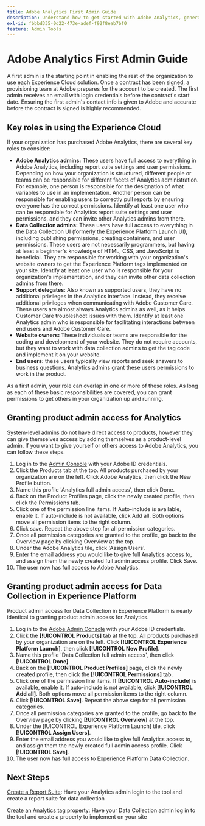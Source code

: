 ```yaml
---
title: Adobe Analytics First Admin Guide
description: Understand how to get started with Adobe Analytics, general role types, and logging in to the UI.
exl-id: fbbbd335-0d22-473e-adef-f92f8eab7bf0
feature: Admin Tools
---
```

# Adobe Analytics First Admin Guide

A first admin is the starting point in enabling the rest of the organization to use each Experience Cloud solution. Once a contract has been signed, a provisioning team at Adobe prepares for the account to be created. The first admin receives an email with login credentials before the contract's start date. Ensuring the first admin's contact info is given to Adobe and accurate before the contract is signed is highly recommended.

## Key roles in using the Experience Cloud

If your organization has purchased Adobe Analytics, there are several key roles to consider:

* **Adobe Analytics admins:** These users have full access to everything in Adobe Analytics, including report suite settings and user permissions. Depending on how your organization is structured, different people or teams can be responsible for different facets of Analytics administration. For example, one person is responsible for the designation of what variables to use in an implementation. Another person can be responsible for enabling users to correctly pull reports by ensuring everyone has the correct permissions. Identify at least one user who can be responsible for Analytics report suite settings and user permissions, and they can invite other Analytics admins from there.
* **Data Collection admins:** These users have full access to everything in the Data Collection UI (formerly the Experience Platform Launch UI), including publishing permissions, creating containers, and user permissions. These users are not necessarily programmers, but having at least a beginner's knowledge of HTML, CSS, and JavaScript is beneficial. They are responsible for working with your organization's website owners to get the Experience Platform tags implemented on your site. Identify at least one user who is responsible for your organization's implementation, and they can invite other data collection admins from there.
* **Support delegates**: Also known as supported users, they have no additional privileges in the Analytics interface. Instead, they receive additional privileges when communicating with Adobe Customer Care. These users are almost always Analytics admins as well, as it helps Customer Care troubleshoot issues with them. Identify at least one Analytics admin who is responsible for facilitating interactions between end users and Adobe Customer Care.
* **Website owners:** These individuals or teams are responsible for the coding and development of your website. They do not require accounts, but they want to work with data collection admins to get the tag code and implement it on your website.
* **End users:** these users typically view reports and seek answers to business questions. Analytics admins grant these users permissions to work in the product.

As a first admin, your role can overlap in one or more of these roles. As long as each of these basic responsibilities are covered, you can grant permissions to get others in your organization up and running.

## Granting product admin access for Analytics

System-level admins do not have direct access to products, however they can give themselves access by adding themselves as a product-level admin. If you want to give yourself or others access to Adobe Analytics, you can follow these steps.

1. Log in to the [Admin Console](https://adminconsole.adobe.com/) with your Adobe ID credentials.
1. Click the Products tab at the top. All products purchased by your organization are on the left. Click Adobe Analytics, then click the New Profile button.
1. Name this profile 'Analytics full admin access', then click Done.
1. Back on the Product Profiles page, click the newly created profile, then click the Permissions tab.
1. Click one of the permission line items. If Auto-include is available, enable it. If auto-include is not available, click Add all. Both options move all permission items to the right column.
1. Click save. Repeat the above step for all permission categories.
1. Once all permission categories are granted to the profile, go back to the Overview page by clicking Overview at the top.
1. Under the Adobe Analytics tile, click 'Assign Users'.
1. Enter the email address you would like to give full Analytics access to, and assign them the newly created full admin access profile. Click Save.
1. The user now has full access to Adobe Analytics.

## Granting product admin access for Data Collection in Experience Platform

Product admin access for Data Collection in Experience Platform is nearly identical to granting product admin access for Analytics.

1. Log in to the [Adobe Admin Console](https://adminconsole.adobe.com) with your Adobe ID credentials.
1. Click the **[!UICONTROL Products]** tab at the top. All products purchased by your organization are on the left. Click **[!UICONTROL Experience Platform Launch]**, then click **[!UICONTROL New Profile]**.
1. Name this profile 'Data Collection full admin access', then click **[!UICONTROL Done]**.
1. Back on the **[!UICONTROL Product Profiles]** page, click the newly created profile, then click the **[!UICONTROL Permissions]** tab.
1. Click one of the permission line items. If **[!UICONTROL Auto-include]** is available, enable it. If auto-include is not available, click **[!UICONTROL Add all]**. Both options move all permission items to the right column.
1. Click **[!UICONTROL Save]**. Repeat the above step for all permission categories.
1. Once all permission categories are granted to the profile, go back to the Overview page by clicking **[!UICONTROL Overview]** at the top.
1. Under the [!UICONTROL Experience Platform Launch] tile, click **[!UICONTROL Assign Users]**.
1. Enter the email address you would like to give full Analytics access to, and assign them the newly created full admin access profile. Click **[!UICONTROL Save]**.
1. The user now has full access to Experience Platform Data Collection.

## Next Steps

[Create a Report Suite](/help/admin/c-manage-report-suites/c-new-report-suite/t-create-a-report-suite.md): Have your Analytics admin login to the tool and create a report suite for data collection

[Create an Analytics tag property](/help/implement/launch/create-analytics-property.md): Have your Data Collection admin log in to the tool and create a property to implement on your site
